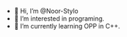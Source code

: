 - 👋 Hi, I’m @Noor-Stylo
- 👀 I’m interested in programing.
- 🌱 I’m currently learning OPP in C++.


<!---
Noor-Stylo/Noor-Stylo is a ✨ special ✨ repository because its `README.md` (this file) appears on your GitHub profile.
You can click the Preview link to take a look at your changes.
--->
